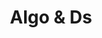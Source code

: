 ---
    title: Algo & Ds
    permalink: /categories/algods/
    layout: category
    author_profile: true
    taxonomy: algods
---